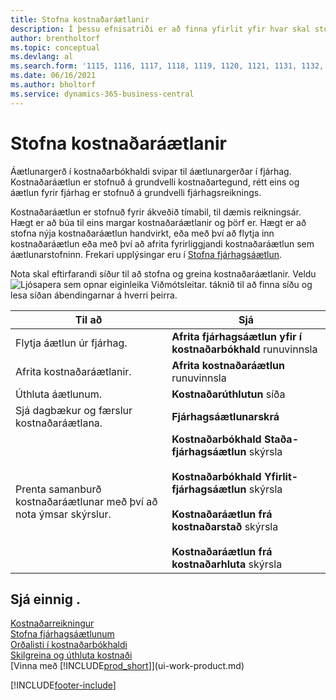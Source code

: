 ```yaml
---
title: Stofna kostnaðaráætlanir
description: Í þessu efnisatriði er að finna yfirlit yfir hvar skal stofna og greina kostnaðaráætlanir. Áætlunargerð í kostnaðarbókhaldi svipar til áætlunargerðar í fjárhag.
author: brentholtorf
ms.topic: conceptual
ms.devlang: al
ms.search.form: '1115, 1116, 1117, 1118, 1119, 1120, 1121, 1131, 1132, 1133'
ms.date: 06/16/2021
ms.author: bholtorf
ms.service: dynamics-365-business-central
---
```

# <a name="creating-cost-budgets"></a>Stofna kostnaðaráætlanir

Áætlunargerð í kostnaðarbókhaldi svipar til áætlunargerðar í fjárhag. Kostnaðaráætlun er stofnuð á grundvelli kostnaðartegund, rétt eins og áætlun fyrir fjárhag er stofnuð á grundvelli fjárhagsreiknings.  

Kostnaðaráætlun er stofnuð fyrir ákveðið tímabil, til dæmis reikningsár. Hægt er að búa til eins margar kostnaðaráætlanir og þörf er. Hægt er að stofna nýja kostnaðaráætlun handvirkt, eða með því að flytja inn kostnaðaráætlun eða með því að afrita fyrirliggjandi kostnaðaráætlun sem áætlunarstofninn. Frekari upplýsingar eru í [Stofna fjárhagsáætlun](finance-how-create-budgets.md).

Nota skal eftirfarandi síður til að stofna og greina kostnaðaráætlanir. Veldu ![Ljósapera sem opnar eiginleika Viðmótsleitar.](media/ui-search/search_small.png "Segðu mér hvað þú vilt gera") táknið til að finna síðu og lesa síðan ábendingarnar á hverri þeirra.

|Til að|Sjá|  
|--------|---------|  
|Flytja áætlun úr fjárhag.|**Afrita fjárhagsáætlun yfir í kostnaðarbókhald** runuvinnsla|  
|Afrita kostnaðaráætlanir.|**Afrita kostnaðaráætlun** runuvinnsla|  
|Úthluta áætlunum.|**Kostnaðarúthlutun** síða|  
|Sjá dagbækur og færslur kostnaðaráætlana.|**Fjárhagsáætlunarskrá**|  
|Prenta samanburð kostnaðaráætlunar með því að nota ýmsar skýrslur.|**Kostnaðarbókhald Staða-fjárhagsáætlun** skýrsla<br /><br /> **Kostnaðarbókhald Yfirlit-fjárhagsáætlun** skýrsla<br /><br /> **Kostnaðaráætlun frá kostnaðarstað** skýrsla<br /><br /> **Kostnaðaráætlun frá kostnaðarhluta** skýrsla|  

## <a name="see-also"></a>Sjá einnig .

[Kostnaðarreikningur](finance-manage-cost-accounting.md)  
[Stofna fjárhagsáætlunum](finance-how-create-budgets.md)  
[Orðalisti í kostnaðarbókhaldi](finance-terminology-in-cost-accounting.md)  
[Skilgreina og úthluta kostnaði](finance-define-and-allocate-costs.md)  
[Vinna með [!INCLUDE[prod_short](includes/prod_short.md)]](ui-work-product.md)


[!INCLUDE[footer-include](includes/footer-banner.md)]
